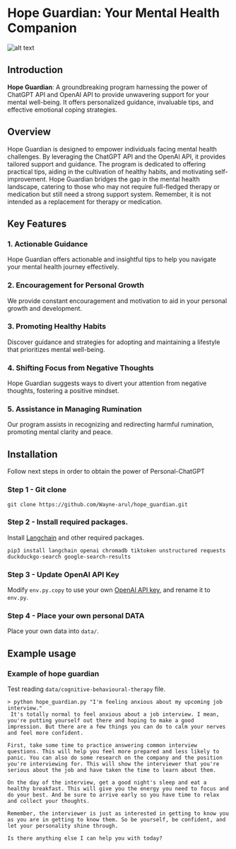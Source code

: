 # Hope Guardian: Your Mental Health Companion

![alt text](https://github.com/[username]/[reponame]/blob/[branch]/image.jpg?raw=true)

## Introduction

**Hope Guardian**: A groundbreaking program harnessing the power of ChatGPT API and OpenAI API to provide unwavering support for your mental well-being. It offers personalized guidance, invaluable tips, and effective emotional coping strategies. 

## Overview

Hope Guardian is designed to empower individuals facing mental health challenges. By leveraging the ChatGPT API and the OpenAI API, it provides tailored support and guidance. The program is dedicated to offering practical tips, aiding in the cultivation of healthy habits, and motivating self-improvement. Hope Guardian bridges the gap in the mental health landscape, catering to those who may not require full-fledged therapy or medication but still need a strong support system. Remember, it is not intended as a replacement for therapy or medication.

## Key Features

### 1. Actionable Guidance

Hope Guardian offers actionable and insightful tips to help you navigate your mental health journey effectively.

### 2. Encouragement for Personal Growth

We provide constant encouragement and motivation to aid in your personal growth and development.

### 3. Promoting Healthy Habits

Discover guidance and strategies for adopting and maintaining a lifestyle that prioritizes mental well-being.

### 4. Shifting Focus from Negative Thoughts

Hope Guardian suggests ways to divert your attention from negative thoughts, fostering a positive mindset.

### 5. Assistance in Managing Rumination

Our program assists in recognizing and redirecting harmful rumination, promoting mental clarity and peace.

## Installation

Follow next steps in order to obtain the power of Personal-ChatGPT

### Step 1 - Git clone

```
git clone https://github.com/Wayne-arul/hope_guardian.git
```

### Step 2 - Install required packages.

Install [Langchain](https://github.com/hwchase17/langchain) and other required packages.
```
pip3 install langchain openai chromadb tiktoken unstructured requests duckduckgo-search google-search-results
```

### Step 3 - Update OpenAI API Key


Modify `env.py.copy` to use your own [OpenAI API key](https://platform.openai.com/account/api-keys), and rename it to `env.py`.

### Step 4 - Place your own personal DATA

Place your own data into `data/`.


## Example usage

### Example of hope guardian
Test reading `data/cognitive-behavioural-therapy` file.

```
> python hope_guardian.py "I'm feeling anxious about my upcoming job interview."
 It's totally normal to feel anxious about a job interview. I mean, you're putting yourself out there and hoping to make a good impression. But there are a few things you can do to calm your nerves and feel more confident.

First, take some time to practice answering common interview questions. This will help you feel more prepared and less likely to panic. You can also do some research on the company and the position you're interviewing for. This will show the interviewer that you're serious about the job and have taken the time to learn about them.

On the day of the interview, get a good night's sleep and eat a healthy breakfast. This will give you the energy you need to focus and do your best. And be sure to arrive early so you have time to relax and collect your thoughts.

Remember, the interviewer is just as interested in getting to know you as you are in getting to know them. So be yourself, be confident, and let your personality shine through.

Is there anything else I can help you with today?
```




